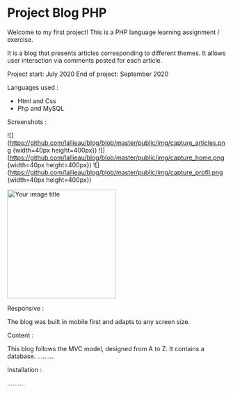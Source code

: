 # Project Blog PHP

Welcome to my first project!
This is a PHP language learning assignment / exercise.

It is a blog that presents articles corresponding to different themes.
It allows user interaction via comments posted for each article.

Project start: July 2020
End of project: September 2020

Languages used :

- Html and Css
- Php and MySQL

Screenshots :

![](https://github.com/lallieau/blog/blob/master/public/img/capture_articles.png {width=40px height=400px})
![](https://github.com/lallieau/blog/blob/master/public/img/capture_home.png {width=40px height=400px})
![](https://github.com/lallieau/blog/blob/master/public/img/capture_profil.png {width=40px height=400px})

<img src="https://github.com/lallieau/blog/blob/master/public/img/capture_profil.png" alt="Your image title" width="250"/>

Responsive :

The blog was built in mobile first and adapts to any screen size.

Content :

This blog follows the MVC model, designed from A to Z.
It contains a database.
..........

Installation :

..........

